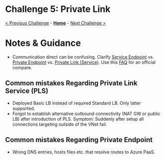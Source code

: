 # Challenge 5: Private Link

[< Previous Challenge](./04-AzureADPrincipalPropagation.md) - **[Home](README.md)** - [Next Challenge >](./06-SAPChatBot.md)

# Notes & Guidance
- Communication direct can be confusing. Clarify [Service Endpoint](https://docs.microsoft.com/en-us/azure/virtual-network/virtual-network-service-endpoints-overview) vs. [Private Endpoint](https://docs.microsoft.com/en-us/azure/private-link/private-endpoint-overview) vs. [Private Link (Service)](https://docs.microsoft.com/en-us/azure/private-link/private-link-overview?toc=/azure/virtual-network/toc.json). Use this [FAQ](https://docs.microsoft.com/en-us/azure/private-link/private-link-faq) for an official compare.

## Common mistakes Regarding Private Link Service (PLS)
- Deployed Basic LB instead of required Standard LB. Only latter supported.
- Forgot to establish alternative outbound connectivity (NAT GW or public LB) after introduction of PLS. Symptom: Suddenly after setup all connections targeting outside of the VNet fail.

## Common mistakes Regarding Private Endpoint
- Wrong DNS entries, hosts files etc. that resolve routes to Azure PaaS.

